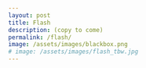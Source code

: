 ```yaml
---
layout: post
title: Flash
description: (copy to come)
permalink: /flash/
image: /assets/images/blackbox.png
# image: /assets/images/flash_tbw.jpg
---
```

